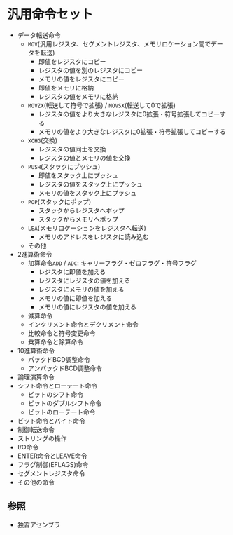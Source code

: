 # 汎用命令セット
- データ転送命令
  - `MOV`(汎用レジスタ、セグメントレジスタ、メモリロケーション間でデータを転送)
    - 即値をレジスタにコピー
    - レジスタの値を別のレジスタにコピー
    - メモリの値をレジスタにコピー
    - 即値をメモリに格納
    - レジスタの値をメモリに格納
  - `MOVZX`(転送して符号で拡張) / `MOVSX`(転送して0で拡張)
    - レジスタの値をより大きなレジスタに0拡張・符号拡張してコピーする
    - メモリの値をより大きなレジスタに0拡張・符号拡張してコピーする
  - `XCHG`(交換)
    - レジスタの値同士を交換
    - レジスタの値とメモリの値を交換
  - `PUSH`(スタックにプッシュ)
    - 即値をスタック上にプッシュ
    - レジスタの値をスタック上にプッシュ
    - メモリの値をスタック上にプッシュ
  - `POP`(スタックにポップ)
    - スタックからレジスタへポップ
    - スタックからメモリへポップ
  - `LEA`(メモリロケーションをレジスタへ転送)
    - メモリのアドレスをレジスタに読み込む
  - その他
- 2進算術命令
  - 加算命令`ADD` / `ADC`: キャリーフラグ・ゼロフラグ・符号フラグ
    - レジスタに即値を加える
    - レジスタにレジスタの値を加える
    - レジスタにメモリの値を加える
    - メモリの値に即値を加える
    - メモリの値にレジスタの値を加える
  - 減算命令
  - インクリメント命令とデクリメント命令
  - 比較命令と符号変更命令
  - 乗算命令と除算命令
- 10進算術命令
  - パックドBCD調整命令
  - アンパックドBCD調整命令
- 論理演算命令
- シフト命令とローテート命令
  - ビットのシフト命令
  - ビットのダブルシフト命令
  - ビットのローテート命令
- ビット命令とバイト命令
- 制御転送命令
- ストリングの操作
- I/O命令
- ENTER命令とLEAVE命令
- フラグ制御(EFLAGS)命令
- セグメントレジスタ命令
- その他の命令

## 参照
- 独習アセンブラ
